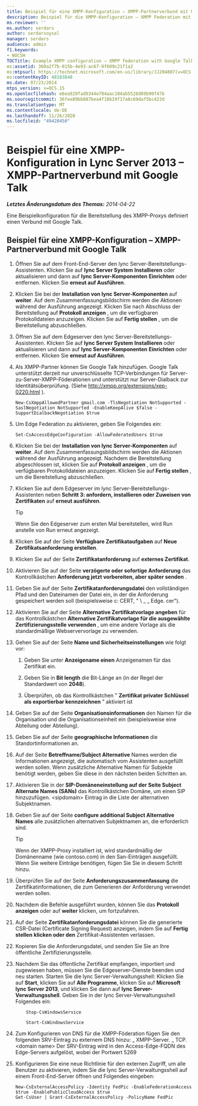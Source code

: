 ```yaml
---
title: Beispiel für eine XMPP-Konfiguration – XMPP-Partnerverbund mit Google Talk
description: Beispiel für die XMPP-Konfiguration – XMPP Federation mit Google Talk.
ms.reviewer: ''
ms.author: serdars
author: serdarsoysal
manager: serdars
audience: admin
f1.keywords:
- NOCSH
TOCTitle: Example XMPP configuration – XMPP federation with Google Talk
ms:assetid: 360a2f7b-015b-4e93-ac67-0f609c21f1a2
ms:mtpsurl: https://technet.microsoft.com/en-us/library/JJ204807(v=OCS.15)
ms:contentKeyID: 48183848
ms.date: 07/23/2014
mtps_version: v=OCS.15
ms.openlocfilehash: e6ea920fad0344e784aac104ab5528d89b90f47b
ms.sourcegitcommit: 36fee89bb887bea4f18b19f17a8c69daf5bc423d
ms.translationtype: MT
ms.contentlocale: de-DE
ms.lasthandoff: 11/26/2020
ms.locfileid: "49428450"
---
```

# <a name="example-xmpp-configuration-in-lync-server-2013--xmpp-federation-with-google-talk"></a>Beispiel für eine XMPP-Konfiguration in Lync Server 2013 – XMPP-Partnerverbund mit Google Talk

<div data-xmlns="http://www.w3.org/1999/xhtml">

<div class="topic" data-xmlns="http://www.w3.org/1999/xhtml" data-msxsl="urn:schemas-microsoft-com:xslt" data-cs="https://msdn.microsoft.com/">

<div data-asp="https://msdn2.microsoft.com/asp">



</div>

<div id="mainSection">

<div id="mainBody">

<span> </span>

_**Letztes Änderungsdatum des Themas:** 2014-04-22_

Eine Beispielkonfiguration für die Bereitstellung des XMPP-Proxys definiert einen Verbund mit Google Talk.

<div>

## <a name="example-xmpp-configuration--xmpp-federation-with-google-talk"></a>Beispiel für eine XMPP-Konfiguration – XMPP-Partnerverbund mit Google Talk

1.  Öffnen Sie auf dem Front-End-Server den lync Server-Bereitstellungs-Assistenten. Klicken Sie auf **lync Server System** **Installieren** oder aktualisieren und dann auf **lync Server-Komponenten** **Einrichten** oder entfernen. Klicken Sie **erneut auf Ausführen**.

2.  Klicken Sie bei der **Installation von lync Server-Komponenten** auf **weiter**. Auf dem Zusammenfassungsbildschirm werden die Aktionen während der Ausführung angezeigt. Klicken Sie nach Abschluss der Bereitstellung auf **Protokoll anzeigen** , um die verfügbaren Protokolldateien anzuzeigen. Klicken Sie auf **Fertig stellen** , um die Bereitstellung abzuschließen.

3.  Öffnen Sie auf dem Edgeserver den lync Server-Bereitstellungs-Assistenten. Klicken Sie auf **lync Server System** **Installieren** oder aktualisieren und dann auf **lync Server-Komponenten** **Einrichten** oder entfernen. Klicken Sie **erneut auf Ausführen**.

4.  Als XMPP-Partner können Sie Google Talk hinzufügen. Google Talk unterstützt derzeit nur unverschlüsselte TCP-Verbindungen für Server-zu-Server-XMPP-Föderationen und unterstützt nur Server-Dialback zur Identitätsüberprüfung. (Siehe <http://xmpp.org/extensions/xep-0220.html> ).
    
        New-CsXmppAllowedPartner gmail.com -TlsNegotiation NotSupported -SaslNegotiation NotSupported -EnableKeepAlive $false -SupportDialbackNegotiation $true

5.  Um Edge Federation zu aktivieren, geben Sie Folgendes ein:
    
        Set-CsAccessEdgeConfiguration -AllowFederatedUsers $true

6.  Klicken Sie bei der **Installation von lync Server-Komponenten** auf **weiter**. Auf dem Zusammenfassungsbildschirm werden die Aktionen während der Ausführung angezeigt. Nachdem die Bereitstellung abgeschlossen ist, klicken Sie auf **Protokoll anzeigen** , um die verfügbaren Protokolldateien anzuzeigen. Klicken Sie auf **Fertig stellen** , um die Bereitstellung abzuschließen.

7.  Klicken Sie auf dem Edgeserver im lync Server-Bereitstellungs-Assistenten neben **Schritt 3: anfordern, installieren oder Zuweisen von Zertifikaten** auf **erneut ausführen**.
    
    <div>
    

    > [!TIP]
    > Wenn Sie den Edgeserver zum ersten Mal bereitstellen, wird Run anstelle von Run erneut angezeigt.

    
    </div>

8.  Klicken Sie auf der Seite **Verfügbare Zertifikataufgaben** auf **Neue Zertifikatsanforderung erstellen**.

9.  Klicken Sie auf der Seite **Zertifikatanforderung** auf **externes Zertifikat**.

10. Aktivieren Sie auf der Seite **verzögerte oder sofortige Anforderung** das Kontrollkästchen **Anforderung jetzt vorbereiten, aber später senden** .

11. Geben Sie auf der Seite **Zertifikatanforderungsdatei** den vollständigen Pfad und den Dateinamen der Datei ein, in der die Anforderung gespeichert werden soll (beispielsweise c: CERT, " \\ \_ \_ Edge. cer").

12. Aktivieren Sie auf der Seite **Alternative Zertifikatvorlage angeben** für das Kontrollkästchen **Alternative Zertifikatvorlage für die ausgewählte Zertifizierungsstelle verwenden** , um eine andere Vorlage als die standardmäßige Webservervorlage zu verwenden.

13. Gehen Sie auf der Seite **Name und Sicherheitseinstellungen** wie folgt vor:
    
    1.  Geben Sie unter **Anzeigename einen** Anzeigenamen für das Zertifikat ein.
    
    2.  Geben Sie in **Bit length** die Bit-Länge an (in der Regel der Standardwert von **2048**).
    
    3.  Überprüfen, ob das Kontrollkästchen " **Zertifikat privater Schlüssel als exportierbar kennzeichnen** " aktiviert ist

14. Geben Sie auf der Seite **Organisationsinformationen** den Namen für die Organisation und die Organisationseinheit ein (beispielsweise eine Abteilung oder Abteilung).

15. Geben Sie auf der Seite **geographische Informationen** die Standortinformationen an.

16. Auf der Seite **Betreffname/Subject Alternative** Names werden die Informationen angezeigt, die automatisch vom Assistenten ausgefüllt werden sollen. Wenn zusätzliche Alternative Namen für Subjekte benötigt werden, geben Sie diese in den nächsten beiden Schritten an.

17. Aktivieren Sie in der **SIP-Domäneneinstellung auf der Seite Subject Alternate Names (SANs)** das Kontrollkästchen Domäne, um einen SIP hinzuzufügen. \<sipdomain\> Eintrag in die Liste der alternativen Subjektnamen.

18. Geben Sie auf der Seite **configure additional Subject Alternative Names** alle zusätzlichen alternativen Subjektnamen an, die erforderlich sind.
    
    <div>
    

    > [!TIP]
    > Wenn der XMPP-Proxy installiert ist, wird standardmäßig der Domänenname (wie contoso.com) in den San-Einträgen ausgefüllt. Wenn Sie weitere Einträge benötigen, fügen Sie Sie in diesem Schritt hinzu.

    
    </div>

19. Überprüfen Sie auf der Seite **Anforderungszusammenfassung** die Zertifikatinformationen, die zum Generieren der Anforderung verwendet werden sollen.

20. Nachdem die Befehle ausgeführt wurden, können Sie das **Protokoll anzeigen** oder auf **weiter** klicken, um fortzufahren.

21. Auf der Seite **Zertifikatanforderungsdatei** können Sie die generierte CSR-Datei (Certificate Signing Request) anzeigen, indem Sie auf **Fertig stellen** **klicken oder den** Zertifikat-Assistenten verlassen.

22. Kopieren Sie die Anforderungsdatei, und senden Sie Sie an Ihre öffentliche Zertifizierungsstelle.

23. Nachdem Sie das öffentliche Zertifikat empfangen, importiert und zugewiesen haben, müssen Sie die Edgeserver-Dienste beenden und neu starten. Starten Sie die lync Server-Verwaltungsshell: Klicken Sie auf **Start**, klicken Sie auf **Alle Programme**, klicken Sie auf **Microsoft lync Server 2013**, und klicken Sie dann auf **lync Server-Verwaltungsshell**. Geben Sie in der lync Server-Verwaltungsshell Folgendes ein:
    ```
        Stop-CsWindowsService
    ```
    
    ```
        Start-CsWindowsService
    ```
    
24. Zum Konfigurieren von DNS für die XMPP-Föderation fügen Sie den folgenden SRV-Eintrag zu externem DNS hinzu: \_ XMPP-Server. \_ TCP.\<domain name\> Der SRV-Eintrag wird in den Access-Edge-FQDN des Edge-Servers aufgelöst, wobei der Portwert 5269

25. Konfigurieren Sie eine neue Richtlinie für den externen Zugriff, um alle Benutzer zu aktivieren, indem Sie die lync Server-Verwaltungsshell auf einem Front-End-Server öffnen und Folgendes eingeben:
    
        New-CsExternalAccessPolicy -Identity FedPic -EnableFederationAccess $true -EnablePublicCloudAccess $true
        Get-CsUser | Grant-CsExternalAccessPolicy -PolicyName FedPic

</div>

</div>

<span> </span>

</div>

</div>

</div>

